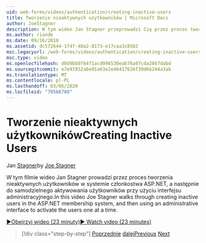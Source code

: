 ```yaml
---
uid: web-forms/videos/authentication/creating-inactive-users
title: Tworzenie nieaktywnych użytkowników | Microsoft Docs
author: JoeStagner
description: W tym wideo Jan Stagner przeprowadzi Cię przez proces tworzenia nieaktywnych użytkowników w systemie członkostwa ASP.NET, a następnie do aktywowania użytkowników przy użyciu interfejsu administratora...
ms.author: riande
ms.date: 09/16/2010
ms.assetid: dc572644-1f4f-40a2-8173-e17caa3c8582
msc.legacyurl: /web-forms/videos/authentication/creating-inactive-users
msc.type: video
ms.openlocfilehash: d0d9bb0f6471acd996530eab76a97cda2667dabd
ms.sourcegitcommit: e7e91932a6e91a63e2e46417626f39d6b244a3ab
ms.translationtype: MT
ms.contentlocale: pl-PL
ms.lasthandoff: 03/06/2020
ms.locfileid: "78566788"
---
```

# <a name="creating-inactive-users"></a><span data-ttu-id="c93b5-103">Tworzenie nieaktywnych użytkowników</span><span class="sxs-lookup"><span data-stu-id="c93b5-103">Creating Inactive Users</span></span>

<span data-ttu-id="c93b5-104">Jan [Stagner](https://github.com/JoeStagner)</span><span class="sxs-lookup"><span data-stu-id="c93b5-104">by [Joe Stagner](https://github.com/JoeStagner)</span></span>

<span data-ttu-id="c93b5-105">W tym filmie wideo Jan Stagner prowadzi przez proces tworzenia nieaktywnych użytkowników w systemie członkostwa ASP.NET, a następnie do samodzielnego aktywowania użytkowników przy użyciu interfejsu administracyjnego.</span><span class="sxs-lookup"><span data-stu-id="c93b5-105">In this video Joe Stagner walks through creating inactive users in the ASP.NET membership system, and then using an administrative interface to activate the users one at a time.</span></span>

[<span data-ttu-id="c93b5-106">&#9654;Obejrzyj wideo (23 minuty)</span><span class="sxs-lookup"><span data-stu-id="c93b5-106">&#9654; Watch video (23 minutes)</span></span>](https://channel9.msdn.com/Blogs/ASP-NET-Site-Videos/creating-inactive-users)

> [!div class="step-by-step"]
> <span data-ttu-id="c93b5-107">[Poprzednie](simple-web-service-authentication.md)
> [dalej](sql-injection-defense.md)</span><span class="sxs-lookup"><span data-stu-id="c93b5-107">[Previous](simple-web-service-authentication.md)
[Next](sql-injection-defense.md)</span></span>
